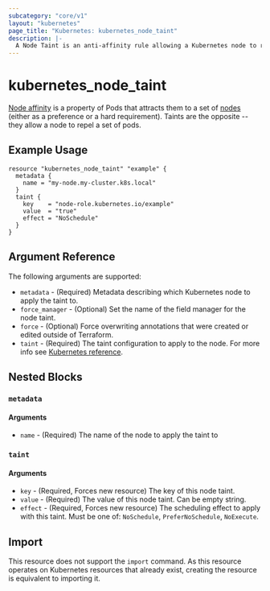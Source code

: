 ```yaml
---
subcategory: "core/v1"
layout: "kubernetes"
page_title: "Kubernetes: kubernetes_node_taint"
description: |-
  A Node Taint is an anti-affinity rule allowing a Kubernetes node to repel a set of pods.
---
```


# kubernetes_node_taint

[Node affinity](https://kubernetes.io/docs/concepts/scheduling-eviction/assign-pod-node/#affinity-and-anti-affinity) is a property of Pods that attracts them to a set of [nodes](https://kubernetes.io/docs/concepts/architecture/nodes/) (either as a preference or a hard requirement). Taints are the opposite -- they allow a node to repel a set of pods.

## Example Usage

```hcl
resource "kubernetes_node_taint" "example" {
  metadata {
    name = "my-node.my-cluster.k8s.local"
  }
  taint {
    key    = "node-role.kubernetes.io/example"
    value  = "true"
    effect = "NoSchedule"
  }
}
```


## Argument Reference

The following arguments are supported:

* `metadata` - (Required) Metadata describing which Kubernetes node to apply the taint to.
* `force_manager` - (Optional) Set the name of the field manager for the node taint.
* `force` - (Optional) Force overwriting annotations that were created or edited outside of Terraform.
* `taint` - (Required) The taint configuration to apply to the node. For more info see [Kubernetes reference](https://kubernetes.io/docs/concepts/scheduling-eviction/taint-and-toleration/).

## Nested Blocks

### `metadata`

#### Arguments

* `name` - (Required) The name of the node to apply the taint to

### `taint`

#### Arguments

* `key` - (Required, Forces new resource) The key of this node taint.
* `value` - (Required) The value of this node taint. Can be empty string.
* `effect` - (Required, Forces new resource) The scheduling effect to apply with this taint.  Must be one of: `NoSchedule`, `PreferNoSchedule`, `NoExecute`.

## Import

This resource does not support the `import` command. As this resource operates on Kubernetes resources that already exist, creating the resource is equivalent to importing it.
